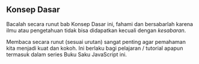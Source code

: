 ## Konsep Dasar

Bacalah secara runut bab Konsep Dasar ini, fahami dan bersabarlah karena ilmu atau pengetahuan tidak bisa didapatkan kecuali dengan _kesabaran_.

Membaca secara runut (sesuai urutan) sangat penting agar pemahaman kita menjadi kuat dan kokoh. Ini berlaku bagi pelajaran / tutorial apapun termasuk dalam series Buku Saku JavaScript ini.